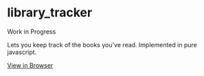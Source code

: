 # library_tracker

Work in Progress

Lets you keep track of the books you've read. Implemented in pure javascript.

[View in Browser](https://shivamsaigupta.github.io/library-tracker)
